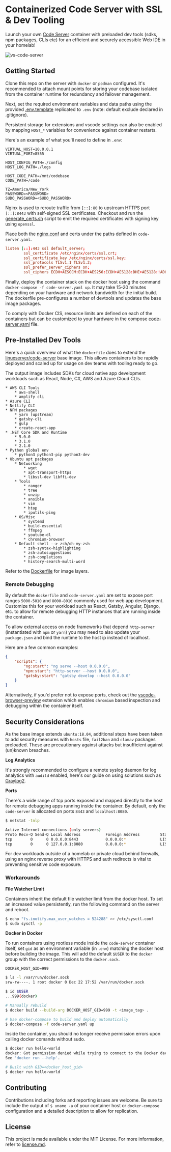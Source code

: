 # Containerized Code Server with SSL & Dev Tooling

Launch your own [Code Server](github.com/linuxserver/docker-code-server) container with preloaded dev tools (sdks, npm packages, CLIs etc) for an efficient and securely accessible Web IDE in your homelab!

![vs-code-server](https://raw.githubusercontent.com/linuxserver/docker-templates/master/linuxserver.io/img/code-server-banner.png)

## Getting Started

Clone this repo on the server with `docker` or `podman` configured. It's recommended to attach mount points for storing your codebase isolated from the container runtime for redundancy and failover management.

Next, set the required environment variables and data paths using the provided [.env.template](.env.template) replicated to `.env` (note: default exclude declared in .gitignore).

Persistent storage for extensions and vscode settings can also be enabled by mapping `HOST_*` variables for convenience against container restarts.

Here's an example of what you'll need to define in `.env`:
```
VIRTUAL_HOST=10.0.0.1
VIRTUAL_PORT=8555

HOST_CONFIG_PATH=./config
HOST_LOG_PATH=./logs

HOST_CODE_PATH=/mnt/codebase
CODE_PATH=/code

TZ=America/New_York
PASSWORD=<PASSWORD>
SUDO_PASSWORD=<SUDO_PASSWORD>
```

Nginx is used to reroute traffic from `[::]:80` to upstream HTTPS port `[::]:8443` with self-signed SSL certificates. Checkout and run the [generate_certs.sh](scripts/generate_certs.sh) script to emit the required certificates with signing key using `openssl`.

Place both the [nginx.conf](config/nginx.conf) and certs under the paths defined in `code-server.yaml`.

```nginx.conf
listen [::]:443 ssl default_server;
        ssl_certificate /etc/nginx/certs/ssl.crt;
        ssl_certificate_key /etc/nginx/certs/ssl.key;
        ssl_protocols TLSv1.1 TLSv1.2;
        ssl_prefer_server_ciphers on;
        ssl_ciphers ECDH+AESGCM:ECDH+AES256:ECDH+AES128:DHE+AES128:!ADH:!AECDH:!MD5;
```

Finally, deploy the container stack on the docker host using the command `docker-compose -f code-server.yaml up`. It may take 15-20 minutes depending on your hardware and network bandwidth for the initial build. The dockerfile pre-configures a number of devtools and updates the base image packages.

To comply with Docker CIS, resource limits are defined on each of the containers but can be customized to your hardware in the compose [code-server.yaml](code-server.yaml) file.

## Pre-Installed Dev Tools

Here's a quick overview of what the `dockerfile` does to extend the [linuxserver/code-server](https://github.com/linuxserver/docker-code-server) base image. This allows containers to be rapidly deployed and scaled up for usage on dev teams with tooling ready to go.

The output image includes SDKs for cloud native app development workloads such as React, Node, C#, AWS and Azure Cloud CLIs. 

```
* AWS CLI Tools
    * aws-shell
    * amplify cli
* Azure CLI
* Netlify CLI
* NPM packages
    * yarn (upstream)
    * gatsby-cli
    * gulp
    * create-react-app
* .NET Core SDK and Runtime
    * 5.0.0
    * 3.1.0
    * 2.1.0
* Python global env
    * python3 python3-pip python3-dev
* Ubuntu apt packages
    * Networking
        * wget
        * apt-transport-https
        * libssl-dev libffi-dev
    * Tools
        * ranger
        * tree
        * unzip
        * ansible
        * vim
        * htop
        * iputils-ping
    * OS/Misc
        * systemd
        * build-essential
        * ffmpeg
        * youtube-dl
        * chromium-browser
    * Default shell --> zsh/oh-my-zsh
        * zsh-syntax-highlighting
        * zsh-autosuggestions
        * zsh-completions
        * history-search-multi-word
```

Refer to the [Dockerfile](dockerfile) for image layers.

### Remote Debugging

By default the `dockerfile` and `code-server.yaml` are set to expose port ranges `5000-5010` and `8000-8010` commonly used for web app development. Customize this for your workload such as React, Gatsby, Angular, Django, etc. to allow for remote debugging HTTP instances that are running inside the container.

To allow external access on node frameworks that depend `http-server` (instantiated with `npm` or `yarn`) you may need to also update your `package.json` and bind the runtime to the host ip instead of localhost. 

Here are a few common examples:

```json
{
    "scripts": {
        "ng:start": "ng serve --host 0.0.0.0",
        "npm:start": "http-server --host 0.0.0.0",
        "gatsby:start": "gatsby develop --host 0.0.0.0"
    }
}
```

Alternatively, if you'd prefer not to expose ports, check out the [vscode-browser-preview](https://github.com/auchenberg/vscode-browser-preview/) extension which enables `chromium` based inspection and debugging within the container itself.

## Security Considerations

As the base image extends `ubuntu:18.04`, additional steps have been taken to add security measures with `hosts` file, `fail2ban` and `clamav` packages preloaded. These are precautionary against attacks but insufficient against (un)known breaches.

**Log Analytics**

It's strongly recommended to configure a remote syslog daemon for log analytics with `auditd` enabled, here's our guide on using solutions such as [Graylog2](https://ix.quant.one/GraylogAnsible).

**Ports**

There's a wide range of tcp ports exposed and mapped directly to the host for remote debugging apps running inside the container. By default, only the `code-server` is allocated on ports `8443` and `localhost:8080`.

```bash
$ netstat -tnlp

Active Internet connections (only servers)
Proto Recv-Q Send-Q Local Address           Foreign Address         State       PID/Program name    
tcp        0      0 0.0.0.0:8443            0.0.0.0:*               LISTEN      299/node            
tcp        0      0 127.0.0.1:8080          0.0.0.0:*               LISTEN      -     
```

For dev workloads outside of a homelab or private cloud behind firewalls, using an nginx reverse proxy with HTTPS and auth redirects is vital to preventing sensitive code exposure.

### Workarounds

**File Watcher Limit**

Containers inherit the default file watcher limit from the docker host. To set an increased value persistently, run the following command on the server and reboot.

```bash
$ echo "fs.inotify.max_user_watches = 524288" >> /etc/sysctl.conf
$ sudo sysctl -p
```

**Docker in Docker**

To run containers using rootless mode inside the `code-server` container itself, set `gid` as an environment variable (in `.env`) matching the docker host before building the image. This will add the default `$USER` to the `docker` group with the correct permissions to the `docker.sock`.

```env
DOCKER_HOST_GID=999
```

```bash
$ ls -l /var/run/docker.sock
srw-rw----. 1 root docker 0 Dec 22 17:52 /var/run/docker.sock

$ id $USER
...999(docker)

# Manually rebuild
$ docker build --build-arg DOCKER_HOST_GID=999 -t <image_tag> .

# Use docker-compose to build and deploy automatically
$ docker-compose -f code-server.yaml up
```

Inside the container, you should no longer receive permission errors upon calling docker comands without sudo.

```bash
$ docker run hello-world
docker: Got permission denied while trying to connect to the Docker daemon socket at unix:///var/run/docker.sock: Post http://%2Fvar%2Frun%2Fdocker.sock/v1.24/containers/create: dial unix /var/run/docker.sock: connect: permission denied.
See 'docker run --help'.

# Built with GID=<docker_host_gid>
$ docker run hello-world
```

## Contributing

Contributions including forks and reporting issues are welcome. Be sure to include the output of `$ uname -a` of your container host or `docker-compose` configuration and a detailed description to allow for replication.

## License

This project is made available under the MIT License. For more information, refer to [license.md](license.md).
